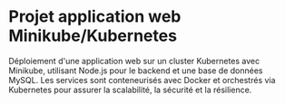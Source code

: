# Projet application web Minikube/Kubernetes

Déploiement d'une application web sur un cluster Kubernetes avec Minikube, utilisant Node.js pour le backend et une base de données MySQL. Les services sont conteneurisés avec Docker et orchestrés via Kubernetes pour assurer la scalabilité, la sécurité et la résilience.
